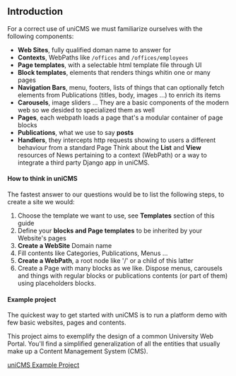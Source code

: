 Introduction
------------

For a correct use of uniCMS we must familiarize 
ourselves with the following components:

- **Web Sites**, fully qualified doman name to answer for
- **Contexts**, WebPaths like `/offices` and `/offices/employees` 
- **Page templates**, with a selectable html template file through UI
- **Block templates**, elements that renders things whitin one or many pages
- **Navigation Bars**, menu, footers, lists of things that can optionally fetch elements from Publications (titles, body, images ...) to enrich its items
- **Carousels**, image sliders ... They are a basic components of the modern web so we desided to specialized them as well
- **Pages**, each webpath loads a page that's a modular container of page blocks
- **Publications**, what we use to say __posts__
- **Handlers**, they intercepts http requests showing to users a different behaviour from a standard Page
  Think about the **List** and **View** resources of News pertaining to a context (WebPath) or 
  a way to integrate a third party Django app in uniCMS.


#### How to think in uniCMS

The fastest answer to our questions would be to list the following 
steps, to create a site we would:

1. Choose the template we want to use, see **Templates** section of this guide 
2. Define your **blocks and Page templates** to be inherited by your Website's pages
3. **Create a WebSite** Domain name
4. Fill contents like Categories, Publications, Menus ...
5. **Create a WebPath**, a root node like '/' or a child of this latter
6. Create a Page with many blocks as we like.
   Dispose menus, carousels and things with regular blocks or 
   publications contents (or part of them) using placeholders blocks.


#### Example project

The quickest way to get started with uniCMS is to run a platform 
demo with few basic websites, pages and contents.

This project aims to exemplify the design of a common University Web Portal.
You'll find a simplified generalization of all
the entities that usually make up a Content Management System (CMS).

[uniCMS Example Project](https://github.com/UniversitaDellaCalabria/Portale-PoC)
